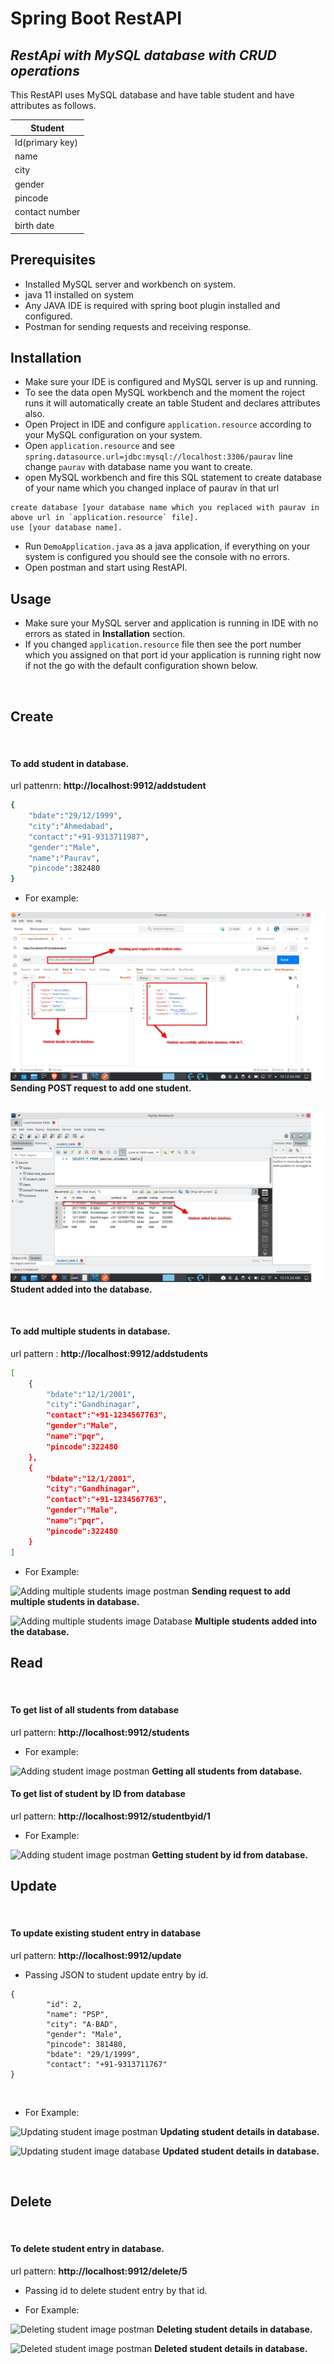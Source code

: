 # Spring Boot RestAPI

## _RestApi with MySQL database with CRUD operations_

This RestAPI uses MySQL database and have table student and have attributes as follows.

| Student         |
| --------------- |
| Id(primary key) |
| name            |
| city            |
| gender          |
| pincode         |
| contact number  |
| birth date      |

## Prerequisites

- Installed MySQL server and workbench on system.
- java 11 installed on system
- Any JAVA IDE is required with spring boot plugin installed and configured.
- Postman for sending requests and receiving response.

## Installation

- Make sure your IDE is configured and MySQL server is up and running.
- To see the data open MySQL workbench and the moment the roject runs it will automatically create an table Student and declares attributes also.
- Open Project in IDE and configure `application.resource` according to your MySQL configuration on your system.
- Open `application.resource` and see `spring.datasource.url=jdbc:mysql://localhost:3306/paurav` line change `paurav` with database name you want to create.
- open MySQL workbench and fire this SQL statement to create database of your name which you changed inplace of paurav in that url

```
create database [your database name which you replaced with paurav in above url in `application.resource` file].
use [your database name].
```

- Run `DemoApplication.java` as a java application, if everything on your system is configured you should see the console with no errors.
- Open postman and start using RestAPI.

## Usage

- Make sure your MySQL server and application is running in IDE with no errors as stated in **Installation** section.
- If you changed `application.resource` file then see the port number which you assigned on that port id your application is running right now if not the go with the default configuration shown below.

&nbsp;

## Create

&nbsp;

#### To add student in database.

url pattenrn: **http://localhost:9912/addstudent**

```sh
{
    "bdate":"29/12/1999",
    "city":"Ahmedabad",
    "contact":"+91-9313711987",
    "gender":"Male",
    "name":"Paurav",
    "pincode":382480
}
```

- For example:

![Adding student image postman](demo/spring_pics/post_student_postman.png "Adding student image postman")
**Sending POST request to add one student.** 

&nbsp;
![Adding student image database](demo/spring_pics/post_student_database.png "Adding student image database")
**Student added into the database.**

&nbsp;

#### To add multiple students in database.

url pattern : **http://localhost:9912/addstudents**

```sh
[
    {
        "bdate":"12/1/2001",
        "city":"Gandhinagar",
        "contact":"+91-1234567763",
        "gender":"Male",
        "name":"pqr",
        "pincode":322480
    },
    {
        "bdate":"12/1/2001",
        "city":"Gandhinagar",
        "contact":"+91-1234567763",
        "gender":"Male",
        "name":"pqr",
        "pincode":322480
    }
]
```
- For Example:

![Adding multiple students image postman](spring_pics/post_multiple_postman.png "Adding multiple students image postman")
**Sending request to add multiple students in database.**

![Adding multiple students image Database](spring_pics/post_multiple_database.png "Adding multiple students image Database")
**Multiple students added into the database.**
&nbsp;

## Read

&nbsp;

#### To get list of all students from database

url pattern: **http://localhost:9912/students**

- For example:

![Adding student image postman](spring_pics/get_all_students.png "Adding student image postman")
**Getting all students from database.**
#### To get list of student by ID from database

url pattern: **http://localhost:9912/studentbyid/1**

- For Example:

![Adding student image postman](spring_pics/get_student_by_id_postman.png "Adding student image postman")
**Getting student by id from database.**
&nbsp;

## Update

&nbsp;

#### To update existing student entry in database

url pattern: **http://localhost:9912/update**

- Passing JSON to student update entry by id.

```
{
        "id": 2,
        "name": "PSP",
        "city": "A-BAD",
        "gender": "Male",
        "pincode": 381480,
        "bdate": "29/1/1999",
        "contact": "+91-9313711767"
}
```

&nbsp;
- For Example:

![Updating student image postman](spring_pics/update_postman.png "Updating student image postman")
**Updating student details in database.**

![Updating student image database](spring_pics/update_database.png "Updated student image database")
**Updated student details in database.**

&nbsp;

## Delete

&nbsp;

#### To delete student entry in database.

url pattern: **http://localhost:9912/delete/5**

- Passing id to delete student entry by that id.

- For Example:

![Deleting student image postman](spring_pics/delete_postman.png "Deleting student image postman")
**Deleting student details in database.**

![Deleted student image postman](spring_pics/delete_db.png "Deleted student image postman")
**Deleted student details in database.**
